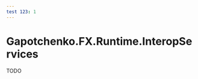 ```yaml
---
test 123: 1
---
```


# Gapotchenko.FX.Runtime.InteropServices

<!--
<docmeta>
	<complexity>advanced</complexity>
</docmeta>
-->

TODO

